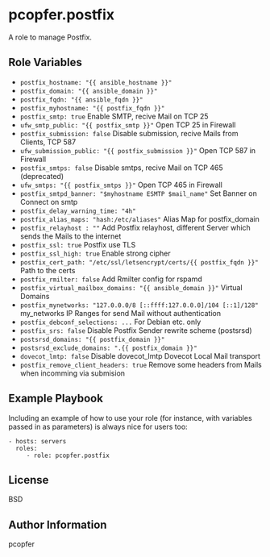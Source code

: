 pcopfer.postfix
=========

A role to manage Postfix.

Role Variables
--------------

- ``postfix_hostname: "{{ ansible_hostname }}"``
- ``postfix_domain: "{{ ansible_domain }}"`` 
- ``postfix_fqdn: "{{ ansible_fqdn }}"``
- ``postfix_myhostname: "{{ postfix_fqdn }}"``
- ``postfix_smtp: true`` Enable SMTP, recive Mail on TCP 25
- ``ufw_smtp_public: "{{ postfix_smtp }}"`` Open TCP 25 in Firewall
- ``postfix_submission: false`` Disable submission, recive Mails from Clients, TCP 587
- ``ufw_submission_public: "{{ postfix_submission }}"`` Open TCP 587 in Firewall
- ``postfix_smtps: false`` Disable smtps, recive Mail on TCP 465 (deprecated) 
- ``ufw_smtps: "{{ postfix_smtps }}"`` Open TCP 465 in Firewall
- ``postfix_smtpd_banner: "$myhostname ESMTP $mail_name"`` Set Banner on Connect on smtp
- ``postfix_delay_warning_time: "4h"``
- ``postfix_alias_maps: "hash:/etc/aliases"`` Alias Map for postfix_domain
- ``postfix_relayhost : ""`` Add Postfix relayhost, different Server which sends the Mails to the internet
- ``postfix_ssl: true`` Postfix use TLS
- ``postfix_ssl_high: true`` Enable strong cipher
- ``postfix_cert_path: "/etc/ssl/letsencrypt/certs/{{ postfix_fqdn }}"`` Path to the certs
- ``postfix_rmilter: false`` Add Rmilter config for rspamd
- ``postfix_virtual_mailbox_domains: "{{ ansible_domain }}"`` Virtual Domains
- ``postfix_mynetworks: "127.0.0.0/8 [::ffff:127.0.0.0]/104 [::1]/128"`` my_networks IP Ranges for send Mail without authentication
- ``postfix_debconf_selections: ...`` For Debian etc. only
- ``postfix_srs: false`` Disable Postfix Sender rewrite scheme (postsrsd)
- ``postsrsd_domains: "{{ postfix_domain }}"`` 
- ``postsrsd_exclude_domains: ".{{ postfix_domain }}"``
- ``dovecot_lmtp: false`` Disable dovecot_lmtp Dovecot Local Mail transport
- ``postfix_remove_client_headers: true`` Remove some headers from Mails when incomming via submision

Example Playbook
----------------

Including an example of how to use your role (for instance, with variables passed in as parameters) is always nice for users too:

    - hosts: servers
      roles:
         - role: pcopfer.postfix

License
-------

BSD

Author Information
------------------

pcopfer <christian-platz at pcopfer.de>
